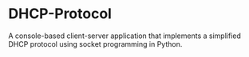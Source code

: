 # DHCP-Protocol
A console-based client-server application that implements a simplified DHCP protocol using socket programming in Python.
